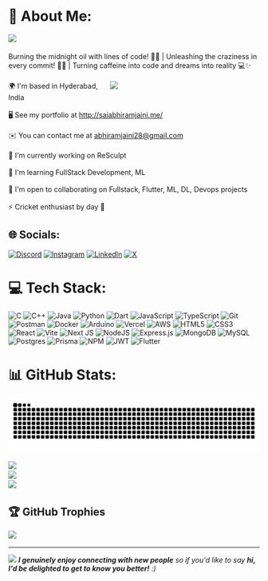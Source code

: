 # 💫 About Me:
[![](https://visitcount.itsvg.in/api?id=saiabhiramjaini&icon=0&color=0)](https://visitcount.itsvg.in)
<br><br>
Burning the midnight oil with lines of code! 🌙🚀 | Unleashing the craziness in every commit! 🚨✨ | Turning caffeine into code and dreams into reality 💻✨<br><br>
<img align="right" src="https://octodex.github.com/images/welcometocat.png" width="300">
🌍  I'm based in Hyderabad, India<br><br>🖥️  See my portfolio at http://saiabhiramjaini.me/<br><br>✉️  You can contact me at abhiramjaini28@gmail.com<br><br>🚀  I'm currently working on ReSculpt<br><br>🧠  I'm learning FullStack Development, ML<br><br>🤝  I'm open to collaborating on Fullstack, Flutter, ML, DL, Devops projects<br><br>⚡  Cricket enthusiast by day 🏏



## 🌐 Socials:
[![Discord](https://img.shields.io/badge/Discord-%237289DA.svg?logo=discord&logoColor=white)](https://discord.gg/abhiram2k03) [![Instagram](https://img.shields.io/badge/Instagram-%23E4405F.svg?logo=Instagram&logoColor=white)](https://instagram.com/abhiram2k03) [![LinkedIn](https://img.shields.io/badge/LinkedIn-%230077B5.svg?logo=linkedin&logoColor=white)](https://linkedin.com/in/sai-abhiram-jaini) [![X](https://img.shields.io/badge/X-black.svg?logo=X&logoColor=white)](https://x.com/Abhiram2k03) 

# 💻 Tech Stack:
![C](https://img.shields.io/badge/c-%2300599C.svg?style=for-the-badge&logo=c&logoColor=white) 
![C++](https://img.shields.io/badge/c++-%2300599C.svg?style=for-the-badge&logo=c%2B%2B&logoColor=white) 
![Java](https://img.shields.io/badge/java-%23ED8B00.svg?style=for-the-badge&logo=openjdk&logoColor=white) 
![Python](https://img.shields.io/badge/python-3670A0?style=for-the-badge&logo=python&logoColor=ffdd54) 
![Dart](https://img.shields.io/badge/dart-%230175C2.svg?style=for-the-badge&logo=dart&logoColor=white) 
![JavaScript](https://img.shields.io/badge/javascript-%23323330.svg?style=for-the-badge&logo=javascript&logoColor=%23F7DF1E) 
![TypeScript](https://img.shields.io/badge/typescript-%23007ACC.svg?style=for-the-badge&logo=typescript&logoColor=white)
![Git](https://img.shields.io/badge/git-%23F05033.svg?style=for-the-badge&logo=git&logoColor=white) 
![Postman](https://img.shields.io/badge/Postman-FF6C37?style=for-the-badge&logo=postman&logoColor=white) 
![Docker](https://img.shields.io/badge/docker-%230db7ed.svg?style=for-the-badge&logo=docker&logoColor=white) 
![Arduino](https://img.shields.io/badge/-Arduino-00979D?style=for-the-badge&logo=Arduino&logoColor=white) 
![Vercel](https://img.shields.io/badge/vercel-%23000000.svg?style=for-the-badge&logo=vercel&logoColor=white)
![AWS](https://img.shields.io/badge/AWS-%23FF9900.svg?style=for-the-badge&logo=amazon-aws&logoColor=white) 
![HTML5](https://img.shields.io/badge/html5-%23E34F26.svg?style=for-the-badge&logo=html5&logoColor=white) 
![CSS3](https://img.shields.io/badge/css3-%231572B6.svg?style=for-the-badge&logo=css3&logoColor=white) 
![React](https://img.shields.io/badge/react-%2320232a.svg?style=for-the-badge&logo=react&logoColor=%2361DAFB) 
![Vite](https://img.shields.io/badge/vite-%23646CFF.svg?style=for-the-badge&logo=vite&logoColor=white) 
![Next JS](https://img.shields.io/badge/Next-black?style=for-the-badge&logo=next.js&logoColor=white) 
![NodeJS](https://img.shields.io/badge/node.js-6DA55F?style=for-the-badge&logo=node.js&logoColor=white) 
![Express.js](https://img.shields.io/badge/express.js-%23404d59.svg?style=for-the-badge&logo=express&logoColor=%2361DAFB) 
![MongoDB](https://img.shields.io/badge/MongoDB-%234ea94b.svg?style=for-the-badge&logo=mongodb&logoColor=white) 
![MySQL](https://img.shields.io/badge/mysql-4479A1.svg?style=for-the-badge&logo=mysql&logoColor=white) 
![Postgres](https://img.shields.io/badge/postgres-%23316192.svg?style=for-the-badge&logo=postgresql&logoColor=white) 
![Prisma](https://img.shields.io/badge/Prisma-3982CE?style=for-the-badge&logo=Prisma&logoColor=white) 
![NPM](https://img.shields.io/badge/NPM-%23CB3837.svg?style=for-the-badge&logo=npm&logoColor=white) 
![JWT](https://img.shields.io/badge/JWT-black?style=for-the-badge&logo=JSON%20web%20tokens) 
![Flutter](https://img.shields.io/badge/Flutter-%2302569B.svg?style=for-the-badge&logo=Flutter&logoColor=white) 


# 📊 GitHub Stats:
![Snake animation](https://raw.githubusercontent.com/saiabhiramjaini/saiabhiramjaini/output/github-contribution-grid-snake-dark.svg)

![](https://github-readme-stats.vercel.app/api?username=saiabhiramjaini&theme=dark&hide_border=false&include_all_commits=false&count_private=false)<br/>
![](https://github-readme-streak-stats.herokuapp.com/?user=saiabhiramjaini&theme=dark&hide_border=false)<br/>
![](https://github-readme-stats.vercel.app/api/top-langs/?username=saiabhiramjaini&theme=dark&hide_border=false&include_all_commits=false&count_private=false&layout=compact)

## 🏆 GitHub Trophies
![](https://github-profile-trophy.vercel.app/?username=saiabhiramjaini&theme=radical&no-frame=false&no-bg=true&margin-w=4)

---

<img src="https://media.giphy.com/media/LnQjpWaON8nhr21vNW/giphy.gif" width="60"> <em><b>I genuinely enjoy connecting with new people</b> so if you'd like to say <b>hi, I'd be delighted to get to know you better!</b> :)</em>



